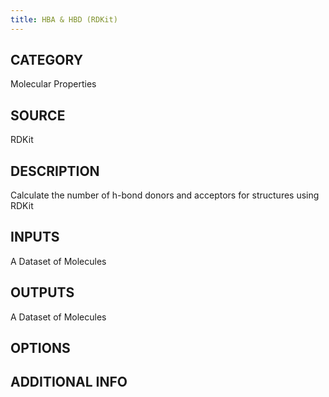 ```yaml
---
title: HBA & HBD (RDKit)
---
```


## CATEGORY
Molecular Properties
## SOURCE
RDKit
## DESCRIPTION
Calculate the number of h-bond donors and acceptors for structures using RDKit

## INPUTS
A Dataset of Molecules

## OUTPUTS
A Dataset of Molecules

## OPTIONS
## ADDITIONAL INFO
